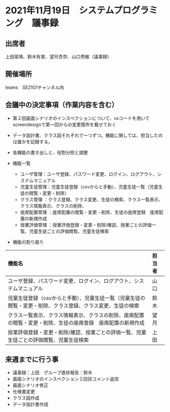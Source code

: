 # 2021年11月19日　システムプログラミング　議事録

## 出席者
上田翠鳩、鈴木有里、望月杏奈、山口秀敏（議事録）

## 開催場所
teams　SE21G1チャンネル内

## 会議中の決定事項（作業内容を含む）
 - 第２回画面シナリオのインスペクションについて、vsコードを用いてscreendesignで第一回からの変更箇所を載せておく
 - データ設計書、クラス図それぞれで一つずつ。機能に関しては、担当したのは誰かを記録する。
 - 各機能の書き出しと、役割分担と調整

- 機能一覧
   - ユーザ管理：ユーザ登録、パスワード変更、ログイン、ログアウト、システムマニュアル
   - 児童生徒管理：児童生徒登録（csvからと手動）、児童生徒一覧（児童生徒の閲覧・変更・削除）
   - クラス管理 ：クラス登録、クラス変更、生徒の検索、クラス一覧表示、クラス情報表示、クラスの削除、
   - 座席配置管理 ：座席配置の閲覧・変更・削除、生徒の座席登録　座席配置の新規作成
   - 授業評価管理 ：授業評価登録・変更・削除/確認、授業ごとの評価一覧、児童生徒ごとの評価閲覧、児童生徒検索


 - 機能の割り振り<br>
 
|機能名|担当者|
|:--|:--|
|ユーザ登録、パスワード変更、ログイン、ログアウト、システムマニュアル|山口|
|児童生徒登録（csvからと手動）、児童生徒一覧（児童生徒の閲覧・変更・削除、クラス登録、クラス変更、生徒の検索|鈴木|
|クラス一覧表示、クラス情報表示、クラスの削除、座席配置の閲覧・変更・削除、生徒の座席登録　座席配置の新規作成|望月|
|授業評価登録・変更・削除/確認、授業ごとの評価一覧、児童生徒ごとの評価閲覧、児童生徒検索|上田|

## 来週までに行う事
 - 議事録：上田　グループ進捗報告：鈴木　
 - 画面シナリオのインスペクション２回目コメント返信
 - 画面シナリオ修正
 - 仕様書変更
 - クラス図作成
 - データ設計書作成